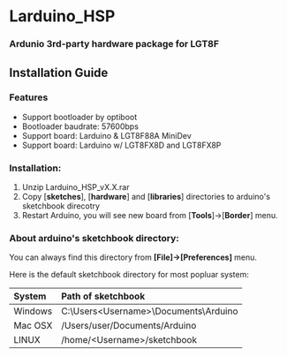 # Larduino_HSP
### Ardunio 3rd-party hardware package for LGT8F

## Installation Guide

### Features
* Support bootloader by optiboot
* Bootloader baudrate: 57600bps
* Support board: Larduino & LGT8F88A MiniDev
* Support board: Larduino w/ LGT8FX8D and LGT8FX8P
	
### Installation:
1. Unzip Larduino_HSP_vX.X.rar
1. Copy [**sketches**], [**hardware**] and [**libraries**] directories to arduino's sketchbook direcotry
1. Restart Arduino, you will see new board from [**Tools**]->[**Border**] menu.

### About arduino's sketchbook directory:
You can always find this directory from **[File]->[Preferences]** menu.

Here is the default sketchbook directory for most popluar system:

| System | Path of sketchbook |
| :----- | :----------------- |
| Windows | C:\Users\<Username>\Documents\Arduino |
| Mac OSX | /Users/user/Documents/Arduino |
| LINUX | /home/<Username\>/sketchbook |
